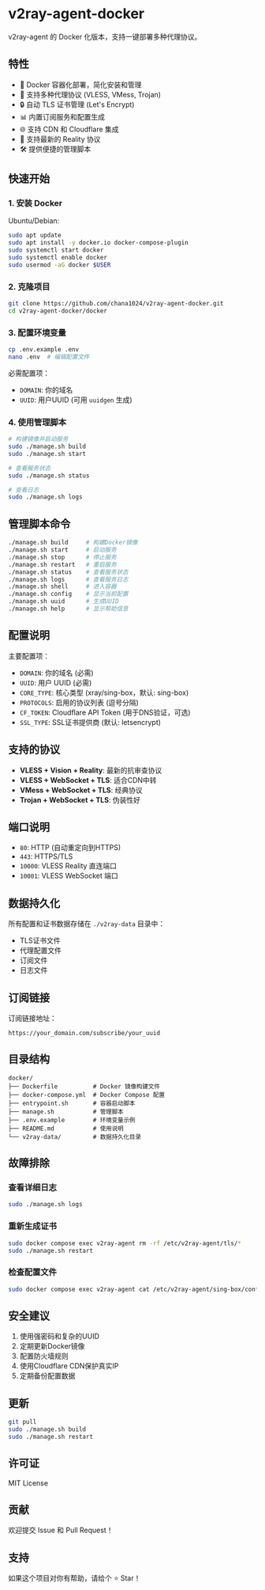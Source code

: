 
# v2ray-agent-docker

v2ray-agent 的 Docker 化版本，支持一键部署多种代理协议。

## 特性

- 🐳 Docker 容器化部署，简化安装和管理
- 🔧 支持多种代理协议 (VLESS, VMess, Trojan)
- 🔒 自动 TLS 证书管理 (Let's Encrypt)
- 📊 内置订阅服务和配置生成
- 🌐 支持 CDN 和 Cloudflare 集成
- 🔄 支持最新的 Reality 协议
- 🛠️ 提供便捷的管理脚本

## 快速开始

### 1. 安装 Docker

Ubuntu/Debian:
```bash
sudo apt update
sudo apt install -y docker.io docker-compose-plugin
sudo systemctl start docker
sudo systemctl enable docker
sudo usermod -aG docker $USER
```

### 2. 克隆项目

```bash
git clone https://github.com/chana1024/v2ray-agent-docker.git
cd v2ray-agent-docker/docker
```

### 3. 配置环境变量

```bash
cp .env.example .env
nano .env  # 编辑配置文件
```

必需配置项：
- `DOMAIN`: 你的域名
- `UUID`: 用户UUID (可用 `uuidgen` 生成)

### 4. 使用管理脚本

```bash
# 构建镜像并启动服务
sudo ./manage.sh build
sudo ./manage.sh start

# 查看服务状态
sudo ./manage.sh status

# 查看日志
sudo ./manage.sh logs
```

## 管理脚本命令

```bash
./manage.sh build     # 构建Docker镜像
./manage.sh start     # 启动服务
./manage.sh stop      # 停止服务
./manage.sh restart   # 重启服务
./manage.sh status    # 查看服务状态
./manage.sh logs      # 查看服务日志
./manage.sh shell     # 进入容器
./manage.sh config    # 显示当前配置
./manage.sh uuid      # 生成UUID
./manage.sh help      # 显示帮助信息
```

## 配置说明

主要配置项：

- `DOMAIN`: 你的域名 (必需)
- `UUID`: 用户 UUID (必需)
- `CORE_TYPE`: 核心类型 (xray/sing-box，默认: sing-box)
- `PROTOCOLS`: 启用的协议列表 (逗号分隔)
- `CF_TOKEN`: Cloudflare API Token (用于DNS验证，可选)
- `SSL_TYPE`: SSL证书提供商 (默认: letsencrypt)

## 支持的协议

- **VLESS + Vision + Reality**: 最新的抗审查协议
- **VLESS + WebSocket + TLS**: 适合CDN中转
- **VMess + WebSocket + TLS**: 经典协议
- **Trojan + WebSocket + TLS**: 伪装性好

## 端口说明

- `80`: HTTP (自动重定向到HTTPS)
- `443`: HTTPS/TLS
- `10000`: VLESS Reality 直连端口
- `10001`: VLESS WebSocket 端口

## 数据持久化

所有配置和证书数据存储在 `./v2ray-data` 目录中：
- TLS证书文件
- 代理配置文件
- 订阅文件
- 日志文件

## 订阅链接

订阅链接地址：
```
https://your_domain.com/subscribe/your_uuid
```

## 目录结构

```
docker/
├── Dockerfile          # Docker 镜像构建文件
├── docker-compose.yml  # Docker Compose 配置
├── entrypoint.sh       # 容器启动脚本
├── manage.sh           # 管理脚本
├── .env.example        # 环境变量示例
├── README.md           # 使用说明
└── v2ray-data/         # 数据持久化目录
```

## 故障排除

### 查看详细日志
```bash
sudo ./manage.sh logs
```

### 重新生成证书
```bash
sudo docker compose exec v2ray-agent rm -rf /etc/v2ray-agent/tls/*
sudo ./manage.sh restart
```

### 检查配置文件
```bash
sudo docker compose exec v2ray-agent cat /etc/v2ray-agent/sing-box/config.json
```

## 安全建议

1. 使用强密码和复杂的UUID
2. 定期更新Docker镜像
3. 配置防火墙规则
4. 使用Cloudflare CDN保护真实IP
5. 定期备份配置数据

## 更新

```bash
git pull
sudo ./manage.sh build
sudo ./manage.sh restart
```

## 许可证

MIT License

## 贡献

欢迎提交 Issue 和 Pull Request！

## 支持

如果这个项目对你有帮助，请给个 ⭐️ Star！
